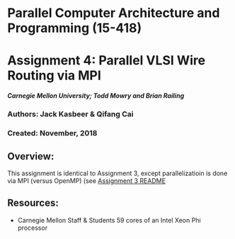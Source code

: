 # Parallel Computer Architecture and Programming (15-418)
# Assignment 4: Parallel VLSI Wire Routing via MPI

##### Carnegie Mellon University; Todd Mowry and Brian Railing

### Authors: Jack Kasbeer & Qifang Cai
### Created: November, 2018

## Overview: 
This assignment is identical to Assignment 3, except parallelizatioin is done via MPI (versus OpenMP) (see [Assignment 3 README](https://github.com/jcksber/CMU_15-418_hw3/blob/master/README.md)

## Resources:
* Carnegie Mellon Staff & Students
59 cores of an Intel Xeon Phi processor
